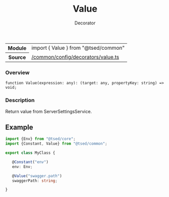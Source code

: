 
<header class="symbol-info-header"><h1 id="value">Value</h1><label class="symbol-info-type-label decorator">Decorator</label></header>
<!-- summary -->
<section class="symbol-info"><table class="is-full-width"><tbody><tr><th>Module</th><td><div class="lang-typescript"><span class="token keyword">import</span> { Value }&nbsp;<span class="token keyword">from</span>&nbsp;<span class="token string">"@tsed/common"</span></div></td></tr><tr><th>Source</th><td><a href="https://github.com/Romakita/ts-express-decorators/blob/v4.10.4/src//common/config/decorators/value.ts#L0-L0">/common/config/decorators/value.ts</a></td></tr></tbody></table></section>
<!-- overview -->


### Overview


<pre><code class="typescript-lang ">function <span class="token function">Value</span><span class="token punctuation">(</span>expression<span class="token punctuation">:</span> <span class="token keyword">any</span><span class="token punctuation">)</span><span class="token punctuation">:</span> <span class="token punctuation">(</span>target<span class="token punctuation">:</span> <span class="token keyword">any</span><span class="token punctuation">,</span> propertyKey<span class="token punctuation">:</span> <span class="token keyword">string</span><span class="token punctuation">)</span> => <span class="token keyword">void</span><span class="token punctuation">;</span></code></pre>


<!-- Parameters -->

<!-- Description -->


### Description

Return value from ServerSettingsService.

## Example

```typescript
import {Env} from "@tsed/core";
import {Constant, Value} from "@tsed/common";

export class MyClass {

   @Constant("env")
   env: Env;

   @Value("swagger.path")
   swaggerPath: string;

}
```

<!-- Members -->


